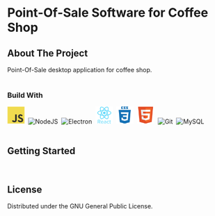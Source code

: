 # Point-Of-Sale Software for Coffee Shop

## About The Project
Point-Of-Sale desktop application for coffee shop.
<br/>
<br/>

### Build With
<div>
  <img src="https://github.com/devicons/devicon/blob/master/icons/javascript/javascript-original.svg" title="JavaScript" alt="JavaScript" width="40" height="40"/>&nbsp;
  <img src="https://user-images.githubusercontent.com/97743294/195999588-33f7fd73-5a8e-4436-80cd-0bb4c77da0fc.png" title="NodeJS" alt="NodeJS" width="40" height="40"/>&nbsp;
  <img src="https://user-images.githubusercontent.com/97743294/196002133-89a72254-6c69-45f7-a8ed-89e491adc21c.png" alt="Electron" width="40" height="40"/>&nbsp;
  <img src="https://github.com/devicons/devicon/blob/master/icons/react/react-original-wordmark.svg" title="React" alt="React" width="40" height="40"/>&nbsp;
  <img src="https://github.com/devicons/devicon/blob/master/icons/css3/css3-plain-wordmark.svg"  title="CSS3" alt="CSS" width="40" height="40"/>&nbsp;
  <img src="https://github.com/devicons/devicon/blob/master/icons/html5/html5-original.svg" title="HTML5" alt="HTML" width="40" height="40"/>&nbsp;
  <img src="https://user-images.githubusercontent.com/97743294/196000098-38b72fa5-448f-4a54-8279-34438e5ad411.png" title="Git" alt="Git" width="80 height="40"/>&nbsp;
  <img src="https://user-images.githubusercontent.com/97743294/195999348-8470ab72-8d9b-4383-8227-678beb2afe7d.png" title="MySQL" alt="MySQL" width="60" height="40"/>&nbsp;
</div>

<br/>

## Getting Started
<br/>

## License
Distributed under the GNU General Public License.
